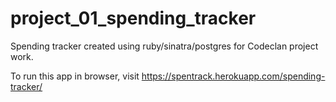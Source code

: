 # project_01_spending_tracker
Spending tracker created using ruby/sinatra/postgres for Codeclan project work.

To run this app in browser, visit https://spentrack.herokuapp.com/spending-tracker/
